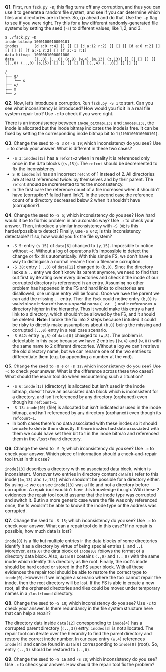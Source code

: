 **Q1**. First, run `fsck.py -D`; this flag turns off any corruption, and thus you can use it to generate a random file system, and see if you can determine which files and directories are in there. So, go ahead and do that! Use the` -p` flag to see if you were right. Try this for a few different randomly-generated file systems by setting the seed (`-s`) to different values, like 1, 2, and 3.

```
$ ./fsck.py -D
inode bitmap 1000100010000101
inodes       [d a:0 r:4] [] [] [] [d a:12 r:2] [] [] [] [d a:6 r:2] [] [] [] [] [f a:-1 r:2] [] [f a:-1 r:1]
data bitmap  1000001000001000
data         [(.,0) (..,0) (g,8) (w,4) (m,13) (z,13)] [] [] [] [] [] [(.,8) (..,0) (s,15)] [] [] [] [] [] [(.,4) (..,0)] [] [] []

/
├── g/
│   └── s
├── w/
├── m
└── z
```

**Q2**. Now, let’s introduce a corruption. Run `fsck.py -S 1` to start. Can you see what inconsistency is introduced? How would you fix it in a real file system repair tool? Use `-c` to check if you were right.

There is an inconsistency between `inode_bitmap[13]` and `inodes[13]`, the inode is allocated but the inode bitmap indicates the inode is free. It can be fixed by setting the corresponding inode bitmap bit to 1 (`1000100010000101`).

**Q3**. Change the seed to `-S 3` or `-S 19`; which inconsistency do you see? Use `-c` to check your answer. What is different in these two cases?

* `-S 3`: `inodes[15]` has a `refcnt=2` when in reality it is referenced only once in the data blocks (`(s,15)`). The `refcnt` should be decremented to fix the inconsistency.
* `S 9`: `inodes[8]` has an incorrect `refcnt` of 1 instead of 2. All directories are at least referenced twice: by themselves and by their parent. The `refcnt` should be incremented to fix the inconsistency.
* In the first case the reference count of a file increased when it shouldn't have (corruption? failed hard link?). In the second case the reference count of a directory decreased below 2 when it shouldn't have (corruption?).

**Q4**. Change the seed to `-S 5`; which inconsistency do you see? How hard would it be to fix this problem in an automatic way? Use `-c` to check your answer. Then, introduce a similar inconsistency with `-S 38`; is this harder/possible to detect? Finally, use `-S 642`; is this inconsistency detectable? If so, how would you fix the file system?

* `-S 5`: entry `(s,15)` of `data[6]` changed to `(y,15)`. Impossible to notice without `-c`. Without a log of operations it's impossible to detect the change or fix this automatically. With this simple FS, we don't have a way to distinguish a normal rename from a filename corruption.
* `-S 38`: entry `(..,0)` of `data[12]` changed to `(b,0)`. Since the directory lacks a `..` entry we don't know its parent anymore, we need to find that out first by iterating over every directories and check if the inode of our corrupted directory is referenced in an entry. Assuming no other problem has happened in the FS and hard links to directories are disallowed, one unique entry will be found. Once we have the parent we can add the missing `..` entry. Then the `fsck` could notice entry `(b,0)` is weird since it doesn't have a special name (`.` or `..`) and it references a directory higher in the hierarchy. Thus it would make this entry a hard link to a directory, which shouldn't be allowed by the FS, and it should be deleted. **Note**: I broke the fix into 2 steps because I intuited it could be risky to directly make assumptions about `(b,0)` being the missing and corrupted `(..,0)` entry in a real case scenario.
* `-S 642`: entry `(g,8)` of `data[0]` changed to `(w,8)`. The problem is detectable in this case because we have 2 entries (`(w,4)` and `(w,8)`) with the same name to 2 different directories. Without a log we can't retrieve the old directory name, but we can rename one of the two entries to differentiate them (e.g. by appending a number at the end).

**Q5**. Change the seed to `-S 6` or `-S 13`; which inconsistency do you see? Use `-c` to check your answer. What is the difference across these two cases? What should the repair tool do when encountering such a situation?

* `-S 6`: `inode[12]` (directory) is allocated but isn't used in the inode bitmap, doesn't have an associated data block which is inconsistent for a directory, and isn't referenced by any directory (orphaned) even though its `refcount=1`.
* `-S 13`: `inode[10]` (file) is allocated but isn't indicated as used in the inode bitmap, and isn't referenced by any directory (orphaned) even though its `refcount=1`.
* In both cases there's no data associated with these inodes so it should be safe to delete them directly. If these inodes had data associated with them we could have set their bit to 1 in the inode bitmap and referenced them in the `/lost+found` directory.

**Q6**. Change the seed to `-S 9`; which inconsistency do you see? Use `-c` to check your answer. Which piece of information should a check-and-repair tool trust in this case?

`inode[13]` describes a directory with no associated data block, which is inconsistent. Moreover two entries in directory content `data[0]` refer to this inode (`(m,13)` and `(z,13)`) which shouldn't be possible for a directory either. By using `-c` we can see `inode[13]` was a file and not a directory before corruption. A repair tool wouldn't have this knowledge though. With these 2 evidences the repair tool could assume that the inode type was corrupted and switch it. But in a more generic case were the file was only referenced once, the fs wouldn't be able to know if the inode type or the address was corrupted.

**Q7**. Change the seed to `-S 15`; which inconsistency do you see? Use `-c` to check your answer. What can a repair tool do in this case? If no repair is possible, how much data is lost?

`inode[0]` is a file but multiple entries in the data blocks of some directories identify it as a directory by virtue of being special entries (`.` and `..`). Moreover, `data[0]` the data block of `inode[0]` follows the format of a directory data block. Also, `data[0]` contains `(.,0)` and `(..,0)` with the same inode which identify this directory as the root. Finally, the root's inode should be hard coded or stored in the FS super block. With all these evidences the repair tool should be able to restore the correct type to `inode[0]`. However if we imagine a scenario where the tool cannot repair the inode, then the root directory will be lost. If the FS is able to create a new root, all the orphaned directories and files could be moved under temporary names in a `/lost+found` directory.

**Q8**. Change the seed to `-S 10`; which inconsistency do you see? Use `-c` to check your answer. Is there redundancy in the file system structure here that can help a repair?

The directory data inside `data[12]` corresponding to `inode[4]` has a corrupted parent directory (`(..,3)`) entry. `inodes[3]` is not allocated. The repair tool can iterate over the hierarchy to find the parent directory and restore the correct inode number. In our case entry `(w,4)` references `inode[4]` and can be found in `data[0]` corresponding to `inode[0]` (root). So, entry `(..,3)` should be restored to `(..,0)`.

**Q9**. Change the seed to `-S 16` and `-S 20`; which inconsistency do you see? Use `-c` to check your answer. How should the repair tool fix the problem?
